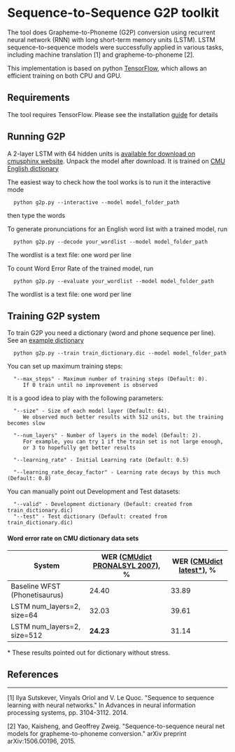 # Sequence-to-Sequence G2P toolkit

The tool does Grapheme-to-Phoneme (G2P) conversion using recurrent
neural network (RNN) with long short-term memory units (LSTM). LSTM
sequence-to-sequence models were successfully applied in various tasks,
including machine translation [1] and grapheme-to-phoneme [2].

This implementation is based on python
[TensorFlow](https://www.tensorflow.org/versions/r0.8/tutorials/seq2seq/index.html),
which allows an efficient training on both CPU and GPU.

## Requirements

The tool requires TensorFlow. Please see the installation
[guide](https://github.com/tensorflow/tensorflow/blob/master/tensorflow/g3doc/get_started/os_setup.md)
for details

## Running G2P

A 2-layer LSTM with 64 hidden units is [available for download on cmusphinx website](https://sourceforge.net/projects/cmusphinx/files/G2P%20Models/g2p-seq2seq-cmudict.tar.gz/download).
Unpack the model after download. It is trained on [CMU English dictionary](http://github.com/cmusphinx/cmudict)

The easiest way to check how the tool works is to run it the interactive mode
```
  python g2p.py --interactive --model model_folder_path

```

then type the words


To generate pronunciations for an English word list with a trained model, run

```
  python g2p.py --decode your_wordlist --model model_folder_path

```
The wordlist is a text file: one word per line


To count Word Error Rate  of the trained model, run

```
  python g2p.py --evaluate your_wordlist --model model_folder_path

```
The wordlist is a text file: one word per line


## Training G2P system

To train G2P you need a dictionary (word and phone sequence per line).
See an [example dictionary](http://github.com/cmusphinx/cmudict)

```
  python g2p.py --train train_dictionary.dic --model model_folder_path
```

You can set up maximum training steps:
```
  "--max_steps" - Maximum number of training steps (Default: 0).
     If 0 train until no improvement is observed
```

It is a good idea to play with the following parameters:
```
  "--size" - Size of each model layer (Default: 64).
     We observed much better results with 512 units, but the training becomes slow

  "--num_layers" - Number of layers in the model (Default: 2). 
     For example, you can try 1 if the train set is not large enough, 
     or 3 to hopefully get better results

  "--learning_rate" - Initial Learning rate (Default: 0.5) 

  "--learning_rate_decay_factor" - Learning rate decays by this much (Default: 0.8)
```

You can manually point out Development and Test datasets:
```
  "--valid" - Development dictionary (Default: created from train_dictionary.dic)
  "--test" - Test dictionary (Default: created from train_dictionary.dic)
```


#### Word error rate on CMU dictionary data sets

System | WER ([CMUdict PRONALSYL 2007](https://sourceforge.net/projects/cmusphinx/files/G2P%20Models/phonetisaurus-cmudict-split.tar.gz)), % | WER ([CMUdict latest\*](https://github.com/cmusphinx/cmudict)), %
--- | --- | ---
Baseline WFST (Phonetisaurus) | 24.40 | 33.89
LSTM num_layers=2, size=64    | 32.03 | 39.61
LSTM num_layers=2, size=512   | **24.23** | 31.14
\* These results pointed out for dictionary without stress.

## References
---------------------------------------

[1] Ilya Sutskever, Vinyals Oriol and V. Le Quoc. "Sequence to sequence
learning with neural networks." In Advances in neural information
processing systems, pp. 3104-3112. 2014.

[2] Yao, Kaisheng, and Geoffrey Zweig. "Sequence-to-sequence neural net
models for grapheme-to-phoneme conversion." arXiv preprint
arXiv:1506.00196, 2015.

